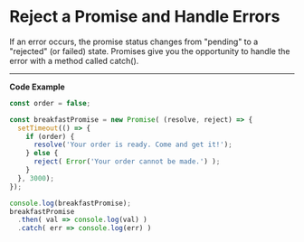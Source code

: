 # Reject a Promise and Handle Errors
If an error occurs, the promise status changes from "pending" to a "rejected" (or failed) state. Promises give you the opportunity to handle the error with a method called catch().


***

**Code Example**
```js
const order = false;

const breakfastPromise = new Promise( (resolve, reject) => {
  setTimeout(() => {
    if (order) {
      resolve('Your order is ready. Come and get it!');
    } else {
      reject( Error('Your order cannot be made.') );
    }
  }, 3000);
});

console.log(breakfastPromise);
breakfastPromise
  .then( val => console.log(val) )
  .catch( err => console.log(err) )
```
